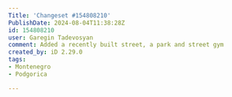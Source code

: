 ```yaml
---
Title: 'Changeset #154808210'
PublishDate: 2024-08-04T11:38:28Z
id: 154808210
user: Garegin Tadevosyan
comment: Added a recently built street, a park and street gym
created_by: iD 2.29.0
tags:
- Montenegro
- Podgorica

---
```

